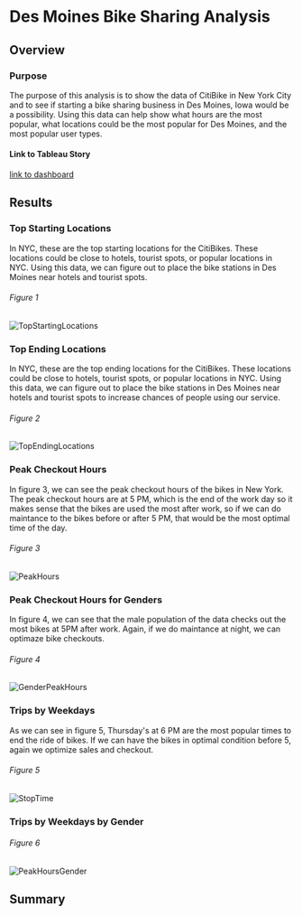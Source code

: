 # Des Moines Bike Sharing Analysis
## Overview
### Purpose
The purpose of this analysis is to show the data of CitiBike in New York City and to see if starting a bike sharing business in Des Moines, Iowa would be a possibility. Using this data can help show what hours are the most popular, what locations could be the most popular for Des Moines, and the most popular user types. 
#### Link to Tableau Story
[link to dashboard](https://public.tableau.com/profile/peyton5401#!/vizhome/Citibike_Challenge_16040885478750/Citibike?publish=yes)

## Results
### Top Starting Locations
In NYC, these are the top starting locations for the CitiBikes. These locations could be close to hotels, tourist spots, or popular locations in NYC. Using this data, we can figure out to place the bike stations in Des Moines near hotels and tourist spots. 

###### Figure 1
![TopStartingLocations](Pictures/TopStartingLocations.png)

### Top Ending Locations
In NYC, these are the top ending locations for the CitiBikes. These locations could be close to hotels, tourist spots, or popular locations in NYC. Using this data, we can figure out to place the bike stations in Des Moines near hotels and tourist spots to increase chances of people using our service. 
###### Figure 2
![TopEndingLocations](Pictures/TopEndingLocations.png)

### Peak Checkout Hours
In figure 3, we can see the peak checkout hours of the bikes in New York. The peak checkout hours are at 5 PM, which is the end of the work day so it makes sense that the bikes are used the most after work, so if we can do maintance to the bikes before or after 5 PM, that would be the most optimal time of the day.

###### Figure 3
![PeakHours](Pictures/PeakHours.png)

### Peak Checkout Hours for Genders
In figure 4, we can see that the male population of the data checks out the most bikes at 5PM after work. Again, if we do maintance at night, we can optimaze bike checkouts. 

###### Figure 4
![GenderPeakHours](Pictures/GenderPeakHours.png)

### Trips by Weekdays
As we can see in figure 5, Thursday's at 6 PM are the most popular times to end the ride of bikes. If we can have the bikes in optimal condition before 5, again we optimize sales and checkout. 

###### Figure 5
![StopTime](Pictures/StopTime.png)

### Trips by Weekdays by Gender

###### Figure 6
![PeakHoursGender](Pictures/PeakHoursGender.png)
## Summary
